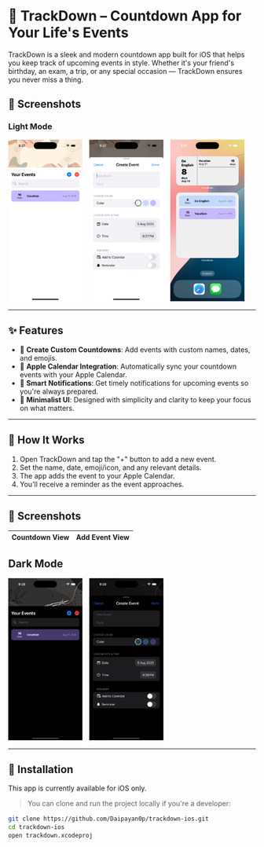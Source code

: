 # 📱 TrackDown – Countdown App for Your Life's Events

TrackDown is a sleek and modern countdown app built for iOS that helps you keep track of upcoming events in style. Whether it's your friend's birthday, an exam, a trip, or any special occasion — TrackDown ensures you never miss a thing.

## 📸 Screenshots
### Light Mode
<p float="left">
  <img src="assets/ss2.png" width="30%" style="margin-right: 10px;" />
  <img src="assets/ss1.png" width="30%" style="margin-right: 10px;" />
  <img src="assets/ss5.png" width="30%" />
</p>

---

## ✨ Features

- 🔢 **Create Custom Countdowns**: Add events with custom names, dates, and emojis.
- 📅 **Apple Calendar Integration**: Automatically sync your countdown events with your Apple Calendar.
- 🔔 **Smart Notifications**: Get timely notifications for upcoming events so you're always prepared.
- 🧘 **Minimalist UI**: Designed with simplicity and clarity to keep your focus on what matters.

---

## 🚀 How It Works

1. Open TrackDown and tap the "+" button to add a new event.
2. Set the name, date, emoji/icon, and any relevant details.
3. The app adds the event to your Apple Calendar.
4. You’ll receive a reminder as the event approaches.

---

## 📸 Screenshots

| Countdown View | Add Event View |
|----------------|----------------|
## Dark Mode
<p float="left">
  <img src="assets/ss3.png" width="30%" style="margin-right: 10px;" />
  <img src="assets/ss4.png" width="30%" style="margin-right: 10px;" />
</p>

---

## 📲 Installation

This app is currently available for iOS only.

> You can clone and run the project locally if you're a developer:

```bash
git clone https://github.com/Daipayan0p/trackdown-ios.git
cd trackdown-ios
open trackdown.xcodeproj
